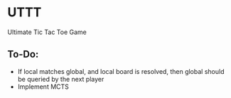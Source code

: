 # UTTT
Ultimate Tic Tac Toe Game

## To-Do:
- If local matches global, and local board is resolved, then global should be queried by the next player
- Implement MCTS
